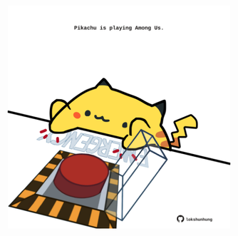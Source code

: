 <!-- built at 27/11/2024, 12:00:40 UTC -->
<p align="center">
  <img width="500" height="500" src="./ReadmeImage.svg">
</p>
